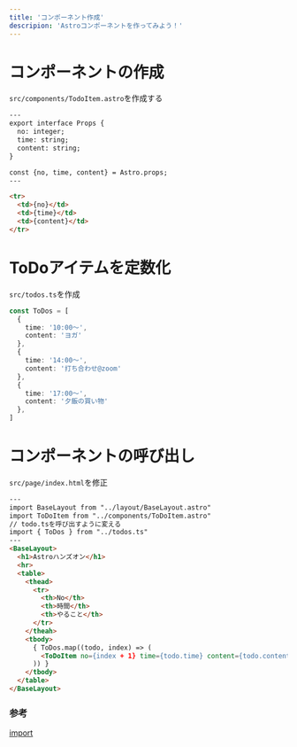 ```yaml
---
title: 'コンポーネント作成'
descripion: 'Astroコンポーネントを作ってみよう！'
---
```


# コンポーネントの作成

`src/components/TodoItem.astro`を作成する

```html
---
export interface Props {
  no: integer;
  time: string;
  content: string;
}

const {no, time, content} = Astro.props;
---

<tr>
  <td>{no}</td>
  <td>{time}</td>
  <td>{content}</td>
</tr>
```

# ToDoアイテムを定数化

`src/todos.ts`を作成

```typescript
const ToDos = [
  {
    time: '10:00〜',
    content: 'ヨガ'
  },
  {
    time: '14:00〜',
    content: '打ち合わせ@zoom'
  },
  {
    time: '17:00〜',
    content: '夕飯の買い物'
  },
]
```

# コンポーネントの呼び出し

`src/page/index.html`を修正

```html
---
import BaseLayout from "../layout/BaseLayout.astro"
import ToDoItem from "../components/ToDoItem.astro"
// todo.tsを呼び出すように変える
import { ToDos } from "../todos.ts"
---
<BaseLayout>
  <h1>Astroハンズオン</h1>
  <hr>
  <table>
    <thead>
      <tr>
        <th>No</th>
        <th>時間</th>
        <th>やること</th>
      </tr>
    </theah>
    <tbody>
      { ToDos.map((todo, index) => (
        <ToDoItem no={index + 1} time={todo.time} content={todo.content}></ToDoItem>
      )) }
    </tbody>
  </table>
</BaseLayout>
```

### 参考

[import](https://docs.astro.build/ja/guides/imports/)
